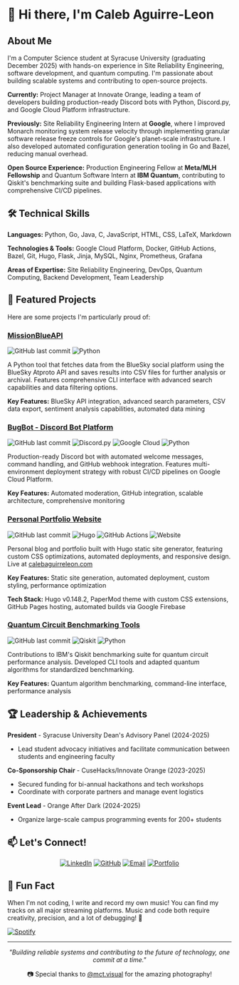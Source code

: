 <!-- 
I will work on this later
**Lementknight/lementknight** is a ✨ _special_ ✨ repository because its `README.md` (this file) appears on your GitHub profile.

Here are some ideas to get you started:

- 🔭 I’m currently working on improving my skills in cloud computing and DevOps practices.
- 🌱 I’m currently learning about advanced Kubernetes features and serverless architecture.
- 👯 I’m looking to collaborate on open-source projects related to quantum computing and machine learning.
- 🤔 I’m looking for help with optimizing CI/CD pipelines and infrastructure as code.
- 💬 Ask me about my experience with Google Cloud Platform and site reliability engineering.
- 📫 How to reach me: [LinkedIn](https://www.linkedin.com/in/calebaguirreleon) | [Twitter](https://twitter.com/lementknight)
- 😄 Pronouns: He/Him
- ⚡ Fun fact: I write and record my own music and you can find it on every major streaming service. -->


# 👋 Hi there, I'm Caleb Aguirre-Leon

## About Me

I'm a Computer Science student at Syracuse University (graduating December 2025) with hands-on experience in Site Reliability Engineering, software development, and quantum computing. I'm passionate about building scalable systems and contributing to open-source projects.

**Currently:** Project Manager at Innovate Orange, leading a team of developers building production-ready Discord bots with Python, Discord.py, and Google Cloud Platform infrastructure.

**Previously:** Site Reliability Engineering Intern at **Google**, where I improved Monarch monitoring system release velocity through implementing granular software release freeze controls for Google's planet-scale infrastructure. I also developed automated configuration generation tooling in Go and Bazel, reducing manual overhead.

**Open Source Experience:** Production Engineering Fellow at **Meta/MLH Fellowship** and Quantum Software Intern at **IBM Quantum**, contributing to Qiskit's benchmarking suite and building Flask-based applications with comprehensive CI/CD pipelines.

## 🛠️ Technical Skills

**Languages:** Python, Go, Java, C, JavaScript, HTML, CSS, LaTeX, Markdown

**Technologies & Tools:** Google Cloud Platform, Docker, GitHub Actions, Bazel, Git, Hugo, Flask, Jinja, MySQL, Nginx, Prometheus, Grafana

**Areas of Expertise:** Site Reliability Engineering, DevOps, Quantum Computing, Backend Development, Team Leadership


## 🚀 Featured Projects

Here are some projects I'm particularly proud of:

### [MissionBlueAPI](https://github.com/Team-Mission-Blue/MissionBlueAPI)
![GitHub last commit](https://img.shields.io/github/last-commit/Team-Mission-Blue/MissionBlueAPI?logo=github&style=flat-square)
![Python](https://img.shields.io/badge/Python-3776AB?style=flat-square&logo=python&logoColor=white)

A Python tool that fetches data from the BlueSky social platform using the BlueSky Atproto API and saves results into CSV files for further analysis or archival. Features comprehensive CLI interface with advanced search capabilities and data filtering options.

**Key Features:** BlueSky API integration, advanced search parameters, CSV data export, sentiment analysis capabilities, automated data mining

### [BugBot - Discord Bot Platform](https://github.com/innovateorange/DiscordBot)
![GitHub last commit](https://img.shields.io/github/last-commit/innovateorange/DiscordBot?logo=github&style=flat-square)
![Discord.py](https://img.shields.io/badge/Discord.py-5865F2?style=flat-square&logo=discord&logoColor=white)
![Google Cloud](https://img.shields.io/badge/Google%20Cloud-4285F4?style=flat-square&logo=googlecloud&logoColor=white)
![Python](https://img.shields.io/badge/Python-3776AB?style=flat-square&logo=python&logoColor=white)

Production-ready Discord bot with automated welcome messages, command handling, and GitHub webhook integration. Features multi-environment deployment strategy with robust CI/CD pipelines on Google Cloud Platform.

**Key Features:** Automated moderation, GitHub integration, scalable architecture, comprehensive monitoring

### [Personal Portfolio Website](https://github.com/lementknight/blog)
![GitHub last commit](https://img.shields.io/github/last-commit/lementknight/blog?logo=github&style=flat-square)
![Hugo](https://img.shields.io/badge/Hugo-FF4088?style=flat-square&logo=hugo&logoColor=white)
![GitHub Actions](https://img.shields.io/badge/GitHub%20Actions-2088FF?style=flat-square&logo=githubactions&logoColor=white)
![Website](https://img.shields.io/website?down_color=red&down_message=offline&up_color=green&up_message=online&url=https%3A%2F%2Fcalebaguirreleon.com&style=flat-square)

Personal blog and portfolio built with Hugo static site generator, featuring custom CSS optimizations, automated deployments, and responsive design. Live at [calebaguirreleon.com](https://calebaguirreleon.com)

**Key Features:** Static site generation, automated deployment, custom styling, performance optimization

**Tech Stack:** Hugo v0.148.2, PaperMod theme with custom CSS extensions, GitHub Pages hosting, automated builds via Google Firebase

### [Quantum Circuit Benchmarking Tools](https://github.com/Qiskit/benchpress)
![GitHub last commit](https://img.shields.io/github/last-commit/Qiskit/benchpress?logo=github&style=flat-square)
![Qiskit](https://img.shields.io/badge/Qiskit-6929C4?style=flat-square&logo=qiskit&logoColor=white)
![Python](https://img.shields.io/badge/Python-3776AB?style=flat-square&logo=python&logoColor=white)

Contributions to IBM's Qiskit benchmarking suite for quantum circuit performance analysis. Developed CLI tools and adapted quantum algorithms for standardized benchmarking.

**Key Features:** Quantum algorithm benchmarking, command-line interface, performance analysis


## 🏆 Leadership & Achievements

**President** - Syracuse University Dean's Advisory Panel (2024-2025)
- Lead student advocacy initiatives and facilitate communication between students and engineering faculty

**Co-Sponsorship Chair** - CuseHacks/Innovate Orange (2023-2025)  
- Secured funding for bi-annual hackathons and tech workshops
- Coordinate with corporate partners and manage event logistics

**Event Lead** - Orange After Dark (2024-2025)
- Organize large-scale campus programming events for 200+ students

## 📫 Let's Connect!

<div align="center">

[![LinkedIn](https://img.shields.io/badge/LinkedIn-0077B5?style=for-the-badge&logo=linkedin&logoColor=white)](https://www.linkedin.com/in/caleb-aguirre-leon/)
[![GitHub](https://img.shields.io/badge/GitHub-100000?style=for-the-badge&logo=github&logoColor=white)](https://github.com/lementknight)
[![Email](https://img.shields.io/badge/Email-D14836?style=for-the-badge&logo=gmail&logoColor=white)](mailto:calebaguirreleon@gmail.com)
[![Portfolio](https://img.shields.io/badge/Portfolio-FF7139?style=for-the-badge&logo=Firefox-Browser&logoColor=white)](https://calebaguirreleon.com)

</div>

## 🎵 Fun Fact

When I'm not coding, I write and record my own music! You can find my tracks on all major streaming platforms. Music and code both require creativity, precision, and a lot of debugging! 🎸

[![Spotify](https://img.shields.io/badge/Spotify-1DB954?style=for-the-badge&logo=spotify&logoColor=white)](https://open.spotify.com/artist/0Yp9pw7RNhxOuKz5l1dPXQ)

---

<div align="center">

*"Building reliable systems and contributing to the future of technology, one commit at a time."*


📷 Special thanks to [@mct.visual](https://www.instagram.com/mct.visual?igsh=MTJsZzhzcTloeXQydA==) for the amazing photography!

</div>
